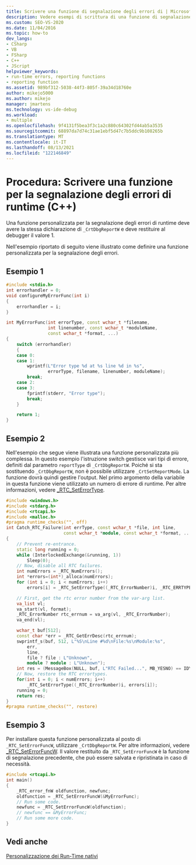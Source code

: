 ```yaml
---
title: Scrivere una funzione di segnalazione degli errori di | Microsoft Docs
description: Vedere esempi di scrittura di una funzione di segnalazione degli errori di run-time personalizzata in Visual Studio. Deve avere la stessa dichiarazione di _CrtDbgReportW e restituire il valore 1.
ms.custom: SEO-VS-2020
ms.date: 11/04/2016
ms.topic: how-to
dev_langs:
- CSharp
- VB
- FSharp
- C++
- JScript
helpviewer_keywords:
- run-time errors, reporting functions
- reporting function
ms.assetid: 989bf312-5038-44f3-805f-39a34d18760e
author: mikejo5000
ms.author: mikejo
manager: jmartens
ms.technology: vs-ide-debug
ms.workload:
- multiple
ms.openlocfilehash: 9f4131f5bea3f3c1a2c880c64302fd44ab5a3535
ms.sourcegitcommit: 68897da7d74c31ae1ebf5d47c7b5ddc9b108265b
ms.translationtype: MT
ms.contentlocale: it-IT
ms.lasthandoff: 08/13/2021
ms.locfileid: "122146849"
---
```

# <a name="how-to-write-a-run-time-error-reporting-function-c"></a>Procedura: Scrivere una funzione per la segnalazione degli errori di runtime (C++)
Una funzione personalizzata per la segnalazione degli errori di runtime deve avere la stessa dichiarazione di `_CrtDbgReportW` e deve restituire al debugger il valore 1.

Nell'esempio riportato di seguito viene illustrato come definire una funzione personalizzata per la segnalazione degli errori.

## <a name="example-1"></a>Esempio 1

```cpp
#include <stdio.h>
int errorhandler = 0;
void configureMyErrorFunc(int i)
{
    errorhandler = i;
}

int MyErrorFunc(int errorType, const wchar_t *filename,
                int linenumber, const wchar_t *moduleName,
                const wchar_t *format, ...)
{
    switch (errorhandler)
    {
    case 0:
    case 1:
        wprintf(L"Error type %d at %s line %d in %s",
                errorType, filename, linenumber, moduleName);
        break;
    case 2:
    case 3:
        fprintf(stderr, "Error type");
        break;
    }

    return 1;
}
```

## <a name="example-2"></a>Esempio 2
Nell'esempio che segue viene illustrata una funzione personalizzata più complessa. In questo esempio l'istruzione switch gestisce vari tipi di errore, definiti dal parametro `reportType` di `_CrtDbgReportW`. Poiché si sta sostituendo `_CrtDbgReportW`, non è possibile utilizzare `_CrtSetReportMode`. La funzione dovrà quindi gestire l'output. Nel primo argomento della variabile in questa funzione viene utilizzato un numero di errore di runtime. Per altre informazioni, vedere [_RTC_SetErrorType](/cpp/c-runtime-library/reference/rtc-seterrortype).

```cpp
#include <windows.h>
#include <stdarg.h>
#include <rtcapi.h>
#include <malloc.h>
#pragma runtime_checks("", off)
int Catch_RTC_Failure(int errType, const wchar_t *file, int line,
                      const wchar_t *module, const wchar_t *format, ...)
{
    // Prevent re-entrance.
    static long running = 0;
    while (InterlockedExchange(&running, 1))
        Sleep(0);
    // Now, disable all RTC failures.
    int numErrors = _RTC_NumErrors();
    int *errors=(int*)_alloca(numErrors);
    for (int i = 0; i < numErrors; i++)
        errors[i] = _RTC_SetErrorType((_RTC_ErrorNumber)i, _RTC_ERRTYPE_IGNORE);

    // First, get the rtc error number from the var-arg list.
    va_list vl;
    va_start(vl, format);
    _RTC_ErrorNumber rtc_errnum = va_arg(vl, _RTC_ErrorNumber);
    va_end(vl);

    wchar_t buf[512];
    const char *err = _RTC_GetErrDesc(rtc_errnum);
    swprintf_s(buf, 512, L"%S\nLine #%d\nFile:%s\nModule:%s",
        err,
        line,
        file ? file : L"Unknown",
        module ? module : L"Unknown");
    int res = (MessageBox(NULL, buf, L"RTC Failed...", MB_YESNO) == IDYES) ? 1 : 0;
    // Now, restore the RTC errortypes.
    for(int i = 0; i < numErrors; i++)
        _RTC_SetErrorType((_RTC_ErrorNumber)i, errors[i]);
    running = 0;
    return res;
}
#pragma runtime_checks("", restore)
```

## <a name="example-3"></a>Esempio 3
Per installare questa funzione personalizzata al posto di `_RTC_SetErrorFuncW`, utilizzare `_CrtDbgReportW`. Per altre informazioni, vedere [_RTC_SetErrorFuncW](/cpp/c-runtime-library/reference/rtc-seterrorfuncw). Il valore restituito da `_RTC_SetErrorFuncW` è la funzione di segnalazione precedente, che può essere salvata e ripristinata in caso di necessità.

```cpp
#include <rtcapi.h>
int main()
{
    _RTC_error_fnW oldfunction, newfunc;
    oldfunction = _RTC_SetErrorFuncW(&MyErrorFunc);
    // Run some code.
    newfunc = _RTC_SetErrorFuncW(oldfunction);
    // newfunc == &MyErrorFunc;
    // Run some more code.
}
```

## <a name="see-also"></a>Vedi anche
[Personalizzazione dei Run-Time nativi](../debugger/native-run-time-checks-customization.md)
